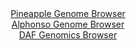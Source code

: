 <div id="Pineapple_Genome_Browser" align="center">
  <a href="https://igv.org/app/?sessionURL=blob:zZJdb5swGEb_i6VWm0T4DBCQqilJk6Zp1uZDLF2rCjnEgBtjE9tA0yj_fW60aTed1FxsmsSFeWXw8xyfPagRF5hREAJbt1zdsoAGRM6aBSxKgm5hgQQIU0gE0gBHKeKIJgiEe5BCIWE0n6gvcylLERoGlmWrgDRjunB0WMBXRmEj9IQVRp8RAleMQ8m4MHoc1szAWd1q0AqWpa7OdnTXWEMJDUjKnFHBjBLRLG7U_.JfozhDlBUoLioi8TFArPKojGs9hV.6y0U3SZAQN2h3vb7o3lx3vzmD6OHK6z9Ed6Nl5C3PFzijUFYcXez863Y3Ig9fRb.53My8WVmRM3sY0YqnszPn8nzwUmKOxIXlWx0n6ARuR6HBdI1e_qfW6sEnNr8aN73hJN.m38vUr0b3.Hnk1dPidaLqD_7Q_KABwpJKuQCSnPuhZWqO6Wmu7bXellZHM81A8eEMg_DxSQOSw2Sjtj_ugdyVyhgg0LY6yqMBxteIg7AVmKZvBYHttv22GQTWQduDipO_B3cYzQPftLu27cUpJlLpvI4FLYUOKdXrJNWz1xNpTuvNYj5zN.1p0s.T7cgejU00vJmMp.13Wb5RUkcfL1AV_Uiif.LdR4LocnWqbPfuZX6_HIydUfHcW730SpsMe7d3g.xKvIfHM1XZ09CkjBdQqv1qol5_2lZDjiGValBjgVeYYLlbKoqsAaFlO0pakDDClIWAZ6tPpmZqlmt._i2nc3g6_AA-">Pineapple Genome Browser</a>
</div>
<div id="Alphonso_Genome_Browser" align="center">
  <a href="https://igv.org/app/?sessionURL=blob:zZNrb5swFIb_i6VWm0TAQCAFqZpCer8kU7OMrlWFDmCIV7CpbUholP8.t9q0L53UfNg0iQ_2kS_vefywQR0RknKGQuSYtmfaNjKQXPLVHOqmIlOoiURhAZUkBhKkIIKwjKBwgwqQChY3V3rnUqlGhpZFVTOogZXclK4JNTxzBitpZry2JryqIOUCFBfSigR03KJlN1iRFJrG1He7pmfloMCCqllyJrnVEFYmK31e8quUlITxmiR1Wyn6GiDReXTG3Czg0ziej7OMSHlJ.vP8cHx5Pv7qHi_uTv3J3WJ2Fi_8eH9OSwaqFeTQa6BYpTf5EV330SRN26gjUTN9XN8.7rlH.8frhgoiD.2RfeAGAXZ8DYaynKz_p571R3fsO3puz9ZDwOmJc7rnRLf95dG0U_n5xaxrr__Q.dZAFc9abQLKlmIU2thwsW94jj94GdoHBsaB5iM4ReH9g4GUgOxRL7_fINU32hckyVP7qo6BuMiJQOEgwHhkB4HjDUdDHAT21tigVlR_D.7J4iYYYWfsOH5S0EppmfNEskaawJjZZYVZPu9IU7rud6ou4qeTvM_9WXn1pddQP0vn25DgN2mONAF9.esT6lbfk.mfmPeeIKZKd9WteiqnEz9Or.Lem575s4ssWt4Nl_ODydu_2Que3dAUXNSg9Hpd0dOfvnUgKDClCx2VNKUVVX2sKfIVCm3H1dqijFdce4hEmX7ABjZsD3_8rae7fdj.AA--">Alphonso Genome Browser</a>
</div>


<div id="DAF_Genomics_Browser" align="center">
  <a href="https://igv.org/app/?sessionURL=blob:tZNra9swFIb_i2D95JtsJ44NYXhZ2mZNV9rUy0gp4UyWbRFbciU5Thfy36tmHYNdGIMOJCFxLu8rPWiPtlQqJjhKkO_ggYMxspCqRL.Apq3pR2ioQkkBtaIWkrSgknJCUbJHBSgN2c3cVFZatypx3RwKu6RcNIwoRwUOtLYSna6oSbV9Bxr4Kjj0yiGiMckaXKjbSnAlXCCEKmV7bkt5ue7BLN9j62NLum66WrOj6tqYMMZypwDjlvGc7v5i5D8om8HepstFeqy_oI.zfJxezNJPwTRbnQ0nq.zqfJkNlycLVnLQnaRj2Kpy3t_Chy0P57fdZfVZ8bNpNFlssjfB.5PprmWSqjGO8CiIR6PYQwcL1YJ0BgEilcQJDq3IH1l.GNov22AwNG8gBUPJ3b2FtASyMel3e6QfWwMKKfrQHZlZSMicSpTYsedFOI79QRiFXhzjg7VHnaxfmeRpdhNHnp_6_tD5Ao3RL1h9fD4j9GvwtTD.1NnMf8U0nzww7m_KLtudviP1ipxfixm.vgrz_reYnr_MH69VCNmANqFvxxcoUBu1hnL9g0pwuD88AQ--">DAF Genomics Browser</a>
</div>
